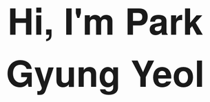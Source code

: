 <link href="http://fonts.cdnfonts.com/css/helvetica-neue-9" rel="stylesheet">
<div style="width: 100%; padding: 40px;">
  <h1 style="font-family: 'Helvetica Neue', sans-serif; font-size: 6em; width: 100%; text-align: center;">Hi, I'm Park Gyung Yeol</h1>
</div>

